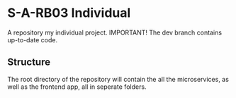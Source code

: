 # S-A-RB03 Individual

A repository my individual project. 
IMPORTANT! The dev branch contains up-to-date code.

## Structure

The root directory of the repository will contain the all the microservices, as well as the frontend app, all in seperate folders.
